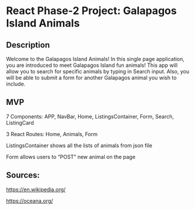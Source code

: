 # React Phase-2 Project: Galapagos Island Animals

## Description

Welcome to the Galapagos Island Animals! In this single page application, you are introduced to meet Galapagos Island fun animals! This app will allow you to search for specific animals by typing in Search input. Also, you will be able to submit a form for another Galapagos animal you wish to include.

## MVP

7 Components: APP, NavBar, Home, ListingsContainer, Form, Search, ListingCard

3 React Routes: Home, Animals, Form

ListingsContainer shows all the lists of animals from json file

Form allows users to “POST” new animal on the page

## Sources:

https://en.wikipedia.org/

https://oceana.org/
